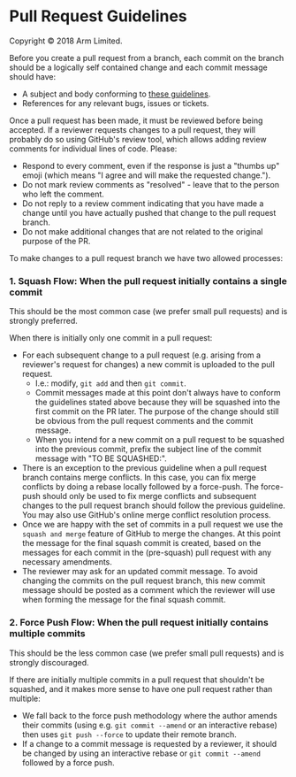 # Pull Request Guidelines

Copyright © 2018 Arm Limited.

Before you create a pull request from a branch, each commit on the branch
should be a logically self contained change and each commit message should
have:
* A subject and body conforming to [these guidelines][commit-message-guidelines].
* References for any relevant bugs, issues or tickets.

Once a pull request has been made, it must be reviewed before being accepted.
If a reviewer requests changes to a pull request, they will probably do so
using GitHub's review tool, which allows adding review comments for individual
lines of code. Please:
* Respond to every comment, even if the response is just a "thumbs up" emoji
  (which means "I agree and will make the requested change.").
* Do not mark review comments as "resolved" - leave that to the person who
  left the comment.
* Do not reply to a review comment indicating that you have made a change until
  you have actually pushed that change to the pull request branch.
* Do not make additional changes that are not related to the original purpose
  of the PR.

To make changes to a pull request branch we have two allowed processes:

### 1. Squash Flow: When the pull request initially contains a single commit

This should be the most common case (we prefer small pull requests) and is
strongly preferred.

When there is initially only one commit in a pull request:
* For each subsequent change to a pull request (e.g. arising from a reviewer's
  request for changes) a new commit is uploaded to the pull request.
  * I.e.: modify, `git add` and then `git commit`.
  * Commit messages made at this point don't always have to conform the
    guidelines stated above because they will be squashed into the first commit
    on the PR later. The purpose of the change should still be obvious from the
    pull request comments and the commit message.
  * When you intend for a new commit on a pull request to be squashed into the
    previous commit, prefix the subject line of the commit message with "TO BE
    SQUASHED:".
* There is an exception to the previous guideline when a pull request branch
  contains merge conflicts. In this case, you can fix merge conflicts
  by doing a rebase locally followed by a force-push. The force-push should
  only be used to fix merge conflicts and subsequent changes to the pull
  request branch should follow the previous guideline. You may also use
  GitHub's online merge conflict resolution process.
* Once we are happy with the set of commits in a pull request we use the
  `squash and merge` feature of GitHub to merge the changes. At this point the
  message for the final squash commit is created, based on the messages for
  each commit in the (pre-squash) pull request with any necessary amendments.
* The reviewer may ask for an updated commit message. To avoid changing the
  commits on the pull request branch, this new commit message should be posted
  as a comment which the reviewer will use when forming the message for the
  final squash commit.

### 2. Force Push Flow: When the pull request initially contains multiple commits

This should be the less common case (we prefer small pull requests) and is
strongly discouraged.

If there are initially multiple commits in a pull request that shouldn't be
squashed, and it makes more sense to have one pull request rather than
multiple:
* We fall back to the force push methodology where the author amends their
  commits (using e.g. `git commit --amend` or an interactive rebase) then uses
  `git push --force` to update their remote branch.
* If a change to a commit message is requested by a reviewer, it should be
  changed by using an interactive rebase or `git commit --amend` followed by a
  force push.

[commit-message-guidelines]: https://gist.github.com/robertpainsi/b632364184e70900af4ab688decf6f53#file-commit-message-guidelines-md

